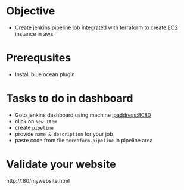 # Objective
- Create jenkins pipeline job integrated with terraform to create EC2 instance in aws

# Prerequsites
- Install blue ocean plugin

# Tasks to do in dashboard
- Goto jenkins dashboard using machine <ipaddress:8080>
- click on `New Item`
- create `pipeline`
- provide `name & description` for your job
- paste code from file `terraform.pipeline` in pipeline area

# Validate your website
http://<public-ip>:80/mywebsite.html